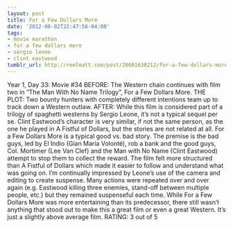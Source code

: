 ```yaml
---
layout: post
title: For a Few Dollars More
date: '2012-08-02T22:47:56-04:00'
tags:
- movie marathon
- for a few dollars more
- sergio leone
- clint eastwood
tumblr_url: http://reelmatt.com/post/28601638212/for-a-few-dollars-more
---
```

Year 1, Day 33: Movie #34
BEFORE: The Western chain continues with film two in “The Man With No Name Trilogy”, For a Few Dollars More.
THE PLOT: Two bounty hunters with completely different intentions team up to track down a Western outlaw.
AFTER: While this film is considered part of a trilogy of spaghetti westerns by Sergio Leone, it’s not a typical sequel per se. Clint Eastwood’s character is very similar, if not the same person, as the one he played in A Fistful of Dollars, but the stories are not related at all.
For a Few Dollars More is a typical good vs. bad story. The premise is the bad guys, led by El Indio (Gian Maria Volonté), rob a bank and the good guys, Col. Mortimer (Lee Van Clef) and the Man with No Name (Clint Eastwood) attempt to stop them to collect the reward. The film felt more structured than A Fistful of Dollars which made it easier to follow and understand what was going on. I’m continually impressed by Leone’s use of the camera and editing to create suspense. Many actions were repeated over and over again (e.g. Eastwood killing three enemies, stand-off between multiple people, etc.) but they remained suspenseful each time.
While For a Few Dollars More was more entertaining than its predecessor, there still wasn’t anything that stood out to make this a great film or even a great Western. It’s just a slightly above average film.
RATING: 3 out of 5
